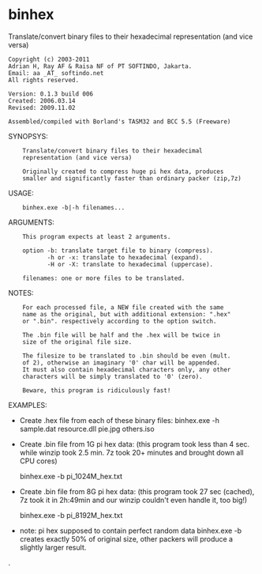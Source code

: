# binhex

Translate/convert binary files to their hexadecimal representation (and vice versa)

    Copyright (c) 2003-2011
    Adrian H, Ray AF & Raisa NF of PT SOFTINDO, Jakarta.
    Email: aa _AT_ softindo.net
    All rights reserved.

    Version: 0.1.3 build 006
    Created: 2006.03.14
    Revised: 2009.11.02

    Assembled/compiled with Borland's TASM32 and BCC 5.5 (Freeware)

 SYNOPSYS:
 
        Translate/convert binary files to their hexadecimal
        representation (and vice versa)

        Originally created to compress huge pi hex data, produces
        smaller and significantly faster than ordinary packer (zip,7z)

 USAGE:
 
        binhex.exe -b|-h filenames...

 ARGUMENTS:
 
        This program expects at least 2 arguments.

        option -b: translate target file to binary (compress).
               -h or -x: translate to hexadecimal (expand).
               -H or -X: translate to hexadecimal (uppercase).

        filenames: one or more files to be translated.

 NOTES:
 
        For each processed file, a NEW file created with the same
        name as the original, but with additional extension: ".hex"
        or ".bin". respectively according to the option switch.

        The .bin file will be half and the .hex will be twice in
        size of the original file size.

        The filesize to be translated to .bin should be even (mult.
        of 2), otherwise an imaginary '0' char will be appended.
        It must also contain hexadecimal characters only, any other
        characters will be simply translated to '0' (zero).

        Beware, this program is ridiculously fast!

 EXAMPLES:

   - Create .hex file from each of these binary files:
        binhex.exe -h sample.dat resource.dll pie.jpg others.iso

   - Create .bin file from 1G pi hex data:
        (this program took less than 4 sec. while winzip took 2.5 min.
        7z took 20+ minutes and brought down all CPU cores)

        binhex.exe -b pi_1024M_hex.txt

   - Create .bin file from 8G pi hex data:
        (this program took 27 sec (cached), 7z took it in 2h:49min
        and our winzip couldn't even handle it, too big!)

        binhex.exe -b pi_8192M_hex.txt

   - note:
        pi hex supposed to contain perfect random data
        binhex.exe -b creates exactly 50% of original size,
        other packers will produce a slightly larger result.



.
